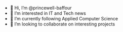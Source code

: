 - 👋 Hi, I’m @princewell-baffour
- 👀 I’m interested in IT and Tech news
- 🌱 I’m currently following Applied Computer Science
- 💞️ I’m looking to collaborate on interesting projects


<!---
princewell-baffour/princewell-baffour is a ✨ special ✨ repository because its `README.md` (this file) appears on your GitHub profile.
You can click the Preview link to take a look at your changes.
--->
